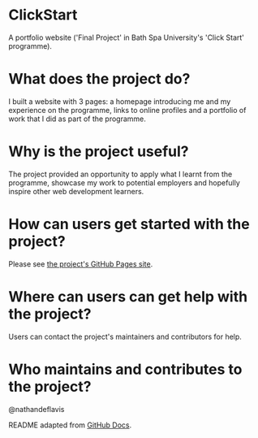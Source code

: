 # ClickStart
A portfolio website ('Final Project' in Bath Spa University's 'Click Start' programme).

# What does the project do?
I built a website with 3 pages: a homepage introducing me and my experience on the programme, links to online profiles and a portfolio of work that I did as part of the programme.

# Why is the project useful?
The project provided an opportunity to apply what I learnt from the programme, showcase my work to potential employers and hopefully inspire other web development learners.

# How can users get started with the project?
Please see [the project's GitHub Pages site](https://nathandeflavis.github.io/ClickStart/).

# Where can users can get help with the project?
Users can contact the project's maintainers and contributors for help.

# Who maintains and contributes to the project?
@nathandeflavis

README adapted from [GitHub Docs](https://docs.github.com/en/repositories/managing-your-repositorys-settings-and-features/customizing-your-repository/about-readmes).
